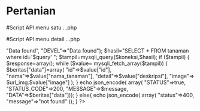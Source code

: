# Pertanian

#Script API menu satu
...php
<?php
	
include"koneksi.php";

$url_img="http://192.168.43.166/ta_dara/images/";

$hasil="SELECT * FROM tanaman ";
$tampil=mysqli_query($koneksi,$hasil);
if ($tampil) {
	$response=array();


	while ($row= mysqli_fetch_array($tampil)) {
		$item=array();


		$item["id"]=$row["id"];
		$item["nama"]=$row["nama_tanaman"];
		$item["image"]=$url_img.$row["image"];

		array_push($response, $item);

	}

}

	else{
		$response["sukses"] =0;
		$response["pesan"] ="No Items Found";

	}
echo json_encode($response);

?>


#Script API menu detail
...php

<?php
	
include"koneksi.php";
$query= $_GET['id'];

$url_img="http://192.168.43.166/ta_dara/images/";
$message=array(
			"PROD"=>"Data found",
			"DEVEL"=>"Data found");

$hasil="SELECT * FROM tanaman where id='$query' ";
$tampil=mysqli_query($koneksi,$hasil);
if ($tampil) {
	$response=array();


	while ($value= mysqli_fetch_array($tampil)) {
$beritas["data"]=array(

			"id"=>$value["id"],
			"nama"=>$value["nama_tanaman"],
			"detail"=>$value["deskripsi"],
			"image"=> $url_img.$value["image"]
			);


	}

	
echo json_encode(
		array(
			"STATUS"=>true,
			"STATUS_CODE"=>200,
			"MESSAGE"=>$message,
			"DATA"=>$beritas["data"]));

	
}

	else{
		echo json_encode(
		array(
			"status"=>400,
			"message"=>"not found"
			));

	}
?>
